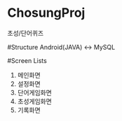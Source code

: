 # ChosungProj
초성/단어퀴즈

#Structure
Android(JAVA) <-> MySQL

#Screen Lists
1. 메인화면
2. 설정화면
3. 단어게임화면
4. 초성게임화면
5. 기록화면


